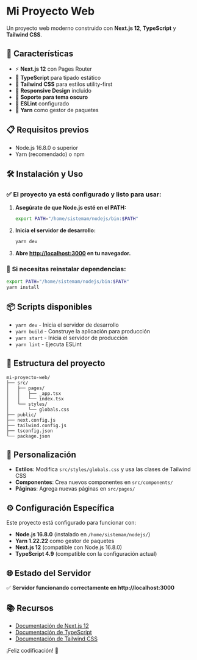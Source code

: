 # Mi Proyecto Web

Un proyecto web moderno construido con **Next.js 12**, **TypeScript** y **Tailwind CSS**.

## 🚀 Características

- ⚡ **Next.js 12** con Pages Router
- 🔷 **TypeScript** para tipado estático
- 🎨 **Tailwind CSS** para estilos utility-first
- 📱 **Responsive Design** incluido
- 🌙 **Soporte para tema oscuro**
- 🔧 **ESLint** configurado
- 🧶 **Yarn** como gestor de paquetes

## 📋 Requisitos previos

- Node.js 16.8.0 o superior
- Yarn (recomendado) o npm

## 🛠️ Instalación y Uso

### ✅ **El proyecto ya está configurado y listo para usar:**

1. **Asegúrate de que Node.js esté en el PATH:**
   ```bash
   export PATH="/home/sistemam/nodejs/bin:$PATH"
   ```

2. **Inicia el servidor de desarrollo:**
   ```bash
   yarn dev
   ```

3. **Abre [http://localhost:3000](http://localhost:3000) en tu navegador.**

### 🔧 **Si necesitas reinstalar dependencias:**
```bash
export PATH="/home/sistemam/nodejs/bin:$PATH"
yarn install
```

## 📦 Scripts disponibles

- `yarn dev` - Inicia el servidor de desarrollo
- `yarn build` - Construye la aplicación para producción
- `yarn start` - Inicia el servidor de producción
- `yarn lint` - Ejecuta ESLint

## 📁 Estructura del proyecto

```
mi-proyecto-web/
├── src/
│   ├── pages/
│   │   ├── _app.tsx
│   │   └── index.tsx
│   └── styles/
│       └── globals.css
├── public/
├── next.config.js
├── tailwind.config.js
├── tsconfig.json
└── package.json
```

## 🎨 Personalización

- **Estilos**: Modifica `src/styles/globals.css` y usa las clases de Tailwind CSS
- **Componentes**: Crea nuevos componentes en `src/components/`
- **Páginas**: Agrega nuevas páginas en `src/pages/`

## ⚙️ Configuración Específica

Este proyecto está configurado para funcionar con:
- **Node.js 16.8.0** (instalado en `/home/sistemam/nodejs/`)
- **Yarn 1.22.22** como gestor de paquetes
- **Next.js 12** (compatible con Node.js 16.8.0)
- **TypeScript 4.9** (compatible con la configuración actual)

## 🌐 Estado del Servidor

✅ **Servidor funcionando correctamente en http://localhost:3000**

## 📚 Recursos

- [Documentación de Next.js 12](https://nextjs.org/docs/getting-started)
- [Documentación de TypeScript](https://www.typescriptlang.org/docs)
- [Documentación de Tailwind CSS](https://tailwindcss.com/docs)

¡Feliz codificación! 🎉 